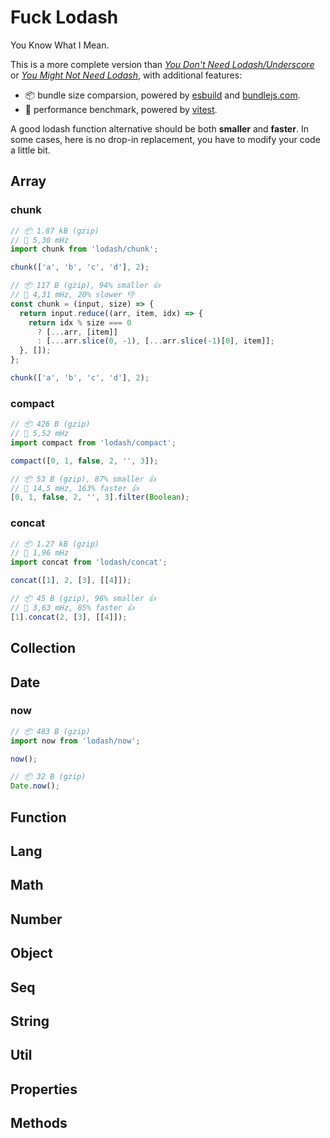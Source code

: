 # Fuck Lodash

You Know What I Mean.

This is a more complete version than [_You Don't Need Lodash/Underscore_](https://github.com/you-dont-need/You-Dont-Need-Lodash-Underscore) or [_You Might Not Need Lodash_](https://youmightnotneed.com/lodash/), with additional features:

- 📦 bundle size comparsion, powered by [esbuild](https://esbuild.github.io/) and [bundlejs.com](https://bundlejs.com/).
- 🚀 performance benchmark, powered by [vitest](https://vitest.dev/).

A good lodash function alternative should be both **smaller** and **faster**. In some cases, here is no drop-in replacement, you have to modify your code a little bit.

## Array

### chunk

```js
// 📦 1.87 kB (gzip)
// 🚀 5,38 mHz
import chunk from 'lodash/chunk';

chunk(['a', 'b', 'c', 'd'], 2);
```

```js
// 📦 117 B (gzip), 94% smaller 👍
// 🚀 4,31 mHz, 20% slower 👎
const chunk = (input, size) => {
  return input.reduce((arr, item, idx) => {
    return idx % size === 0
      ? [...arr, [item]]
      : [...arr.slice(0, -1), [...arr.slice(-1)[0], item]];
  }, []);
};

chunk(['a', 'b', 'c', 'd'], 2);
```

### compact

```js
// 📦 426 B (gzip)
// 🚀 5,52 mHz
import compact from 'lodash/compact';

compact([0, 1, false, 2, '', 3]);
```

```js
// 📦 53 B (gzip), 87% smaller 👍
// 🚀 14,5 mHz, 163% faster 👍
[0, 1, false, 2, '', 3].filter(Boolean);
```

### concat

```js
// 📦 1.27 kB (gzip)
// 🚀 1,96 mHz
import concat from 'lodash/concat';

concat([1], 2, [3], [[4]]);
```

```js
// 📦 45 B (gzip), 96% smaller 👍
// 🚀 3,63 mHz, 85% faster 👍
[1].concat(2, [3], [[4]]);
```

## Collection

## Date

### now

```js
// 📦 483 B (gzip)
import now from 'lodash/now';

now();
```

```js
// 📦 32 B (gzip)
Date.now();
```

## Function

## Lang

## Math

## Number

## Object

## Seq

## String

## Util

## Properties

## Methods
